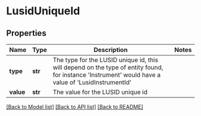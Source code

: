 # LusidUniqueId


## Properties
Name | Type | Description | Notes
------------ | ------------- | ------------- | -------------
**type** | **str** | The type for the LUSID unique id, this will depend on the type of entity found, for instance &#39;Instrument&#39; would have a value of &#39;LusidInstrumentId&#39; | 
**value** | **str** | The value for the LUSID unique id | 

[[Back to Model list]](../README.md#documentation-for-models) [[Back to API list]](../README.md#documentation-for-api-endpoints) [[Back to README]](../README.md)


